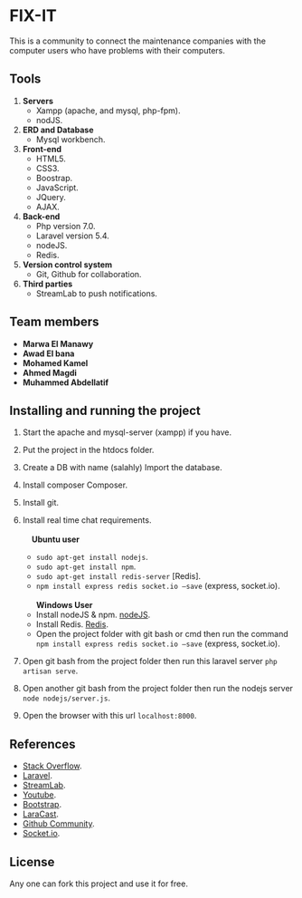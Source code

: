 # FIX-IT
This is a community to connect the maintenance companies with the computer users who have problems with their computers.

## Tools
1) **Servers**
	* Xampp (apache, and mysql, php-fpm).
	* nodJS.
2) **ERD and Database**
	- Mysql workbench.
3) **Front-end**
	- HTML5.
	- CSS3.
	- Boostrap.
	- JavaScript.
	- JQuery.
	- AJAX.
 4) **Back-end**
	- Php version 7.0.
	- Laravel version 5.4.
	- nodeJS.
	- Redis.
5) **Version control system**
	- Git, Github for collaboration.
6) **Third parties**
  	- StreamLab to push notifications.

## Team members
- **Marwa El Manawy**
- **Awad El bana**
- **Mohamed Kamel**
- **Ahmed Magdi**
- **Muhammed Abdellatif**
	
## Installing and running the project
1) Start the apache and mysql-server (xampp) if you have.
2) Put the project in the htdocs folder.
3) Create a DB with name (salahly) Import the database.
4) Install composer Composer.
5) Install git.
6) Install real time chat requirements.
<br/><br/> &nbsp;&nbsp;&nbsp;  **Ubuntu user**
	* `sudo apt-get install nodejs`.
	* `sudo apt-get install npm`.
	* `sudo apt-get install redis-server` [Redis].
	* `npm install express redis socket.io –save` (express, socket.io).
<br/><br/>**Windows User**
	* Install nodeJS & npm. [nodeJS](https://nodejs.org/en/download/).
	* Install Redis. [Redis](https://www.youtube.com/watch?v=Pdapt2PFidE).
	* Open the project folder with git bash or cmd then run the command `npm install express redis socket.io –save` (express, socket.io).

7) Open git bash from the project folder then run this laravel server `php artisan serve`.
8) Open another git bash from the project folder then run the nodejs server `node nodejs/server.js`.
9) Open the browser with this url `localhost:8000`.
## References
* [Stack Overflow](http://stackoverflow.com/).
* [Laravel](https://laravel.com/docs/5.4).
* [StreamLab](https://streamlab.io/).
* [Youtube](https://www.youtube.com/).
* [Bootstrap](http://getbootstrap.com/).
* [LaraCast](https://laracasts.com/).
* [Github Community](https://github.com/issues).
* [Socket.io](https://socket.io/).
## License
Any one can fork this project and use it for free.
